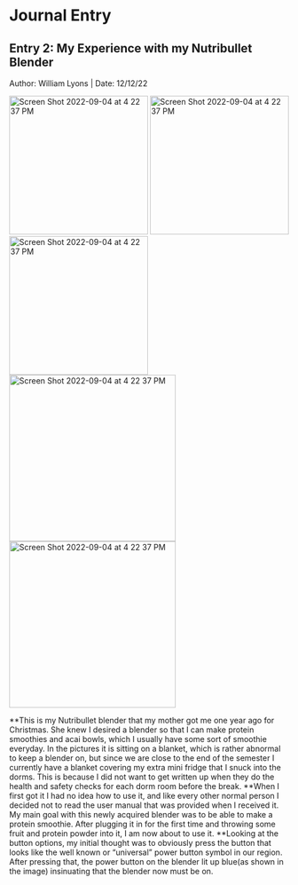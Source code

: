 # Journal Entry

## Entry 2: My Experience with my Nutribullet Blender
Author: William Lyons
|
Date: 12/12/22



<p float="left">
<img width="250" alt="Screen Shot 2022-09-04 at 4 22 37 PM" src="https://user-images.githubusercontent.com/92234942/207214673-6915ab84-ca0a-4d47-98a5-aafd96843fbe.JPG">
<img width="250" alt="Screen Shot 2022-09-04 at 4 22 37 PM" src="https://user-images.githubusercontent.com/92234942/207214731-ae5847ec-efcb-45a8-8362-63c676b4ebfe.JPG">
<img width="250" alt="Screen Shot 2022-09-04 at 4 22 37 PM" src="https://user-images.githubusercontent.com/92234942/207214766-ba1db04e-9753-4b01-9f1a-8c45f9e06e59.JPG">
<img width="300" alt="Screen Shot 2022-09-04 at 4 22 37 PM" src="https://user-images.githubusercontent.com/92234942/207214504-6bc17888-ff50-48a1-a2eb-70abe21c3bfd.JPG">
<img width="300" alt="Screen Shot 2022-09-04 at 4 22 37 PM" src="https://user-images.githubusercontent.com/92234942/207224795-f09de892-201b-481d-a284-c6a70d49242d.JPG">
</p>

**This is my Nutribullet blender that my mother got me one year ago for Christmas. She knew I desired a blender so that I can make protein smoothies and acai bowls, which I usually have some sort of smoothie everyday. In the pictures it is sitting on a blanket, which is rather abnormal to keep a blender on, but since we are close to the end of the semester I currently have a blanket covering my extra mini fridge that I snuck into the dorms. This is because I did not want to get written up when they do the health and safety checks for each dorm room before the break. 
**When I first got it I had no idea how to use it, and like every other normal person I decided not to read the user manual that was provided when I received it. My main goal with this newly acquired blender was to be able to make a protein smoothie. After plugging it in for the first time and throwing some fruit and protein powder into it, I am now about to use it. 
**Looking at the button options, my initial thought was to obviously press the button that looks like the well known or “universal” power button symbol in our region. After pressing that, the power button on the blender lit up blue(as shown in the image) insinuating that the blender now must be on. 

